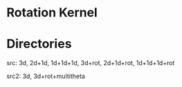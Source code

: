 # Rotation Kernel

# Directories
src: 3d, 2d+1d, 1d+1d+1d, 3d+rot, 2d+1d+rot, 1d+1d+1d+rot

src2: 3d, 3d+rot+multitheta
